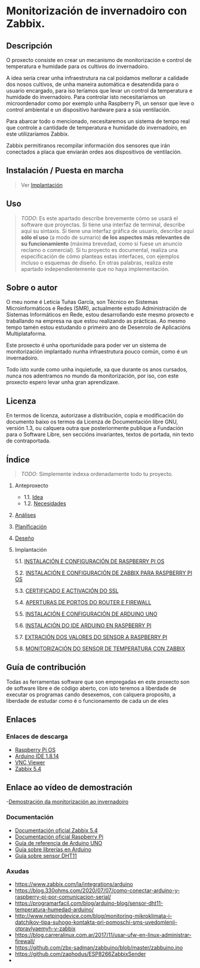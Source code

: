 # Monitorización de invernadoiro con Zabbix.

## Descripción

O proxecto consiste en crear un mecanismo de monitorización e control de temperatura e humidade para os cultivos do invernadoiro.

A idea sería crear unha infraestrutura na cal poidamos mellorar a calidade dos nosos cultivos, de unha maneira automática e desatendida para o usuario encargado, para iso teríamos que levar un control da temperatura e humidade do invernadoiro. 
Para controlar isto necesitaríamos un microordenador como por exemplo unha Raspberry Pi, un sensor que leve o control ambiental e un dispositivo hardware para a súa ventilación.

Para abarcar todo o mencionado, necesitaremos un sistema de tempo real que controle a cantidade de temperatura e humidade do invernadoiro, en este utilizaríamos Zabbix.

Zabbix permitiranos recompilar información dos sensores que irán conectados a placa que enviarán ordes aos dispositivos de ventilación.

## Instalación / Puesta en marcha

> Ver [Implantación]((doc/templates/6_implantacion.md))

## Uso

> *TODO*: Es este apartado describe brevemente cómo se usará el software que proyectas. Si tiene una interfaz de terminal, describe aquí su sintaxis. Si tiene una interfaz gráfica de usuario, describe aquí **sólo el uso** (a modo de sumario) **de los aspectos más relevantes de su funcionamiento** (máxima brevedad, como si fuese un anuncio reclamo o comercial).
> Si tu proyecto es documental, realiza una especificación de cómo planteas estas interfaces, con ejemplos incluso o esquemas de diseño. En otras palabras, realiza este apartado independientemente que no haya implementación.

## Sobre o autor

O meu nome é Leticia Tuñas García, son Técnico en Sistemas Microinformáticos e Redes (SMR), actualmente estudo Administración de Sistemas Informáticos en Rede, 
estou desarrollando este mesmo proxecto e traballando na empresa na que estou realizando as prácticas. Ao mesmo tempo tamén estou estudando o primeiro ano de Desenrolo de Aplicacións Multiplataforma.

Este proxecto é unha oportunidade para poder ver un sistema de monitorización implantado nunha infraestrutura pouco común, como é un invernadoiro.

Todo isto xurde como unha inquietude, xa que durante os anos cursados, nunca nos adentramos no mundo da monitorización, por iso, con este proxecto espero levar unha gran aprendizaxe.


## Licenza

En termos de licenza, autorizase a distribución, copia e modificación do documento baixo os termos da Licenza de Documentación libre GNU, versión 1.3, 
ou calquera outra que posteriormente publique a Fundación para o Software Libre, sen seccións invariantes, textos de portada, nin texto de contraportada.

## Índice

> *TODO*: Simplemente indexa ordenadamente todo tu proyecto.

1. Anteproxecto
    * 1.1. [Idea](doc/templates/1_idea.md)
    * 1.2. [Necesidades](doc/templates/2_necesidades.md)
2. [Análises](doc/templates/3_analise.md)
3. [Planificación](doc/templates/4_planificacion.md)
4. [Deseño](doc/templates/5_deseño.md)
5. Implantación

    5.1. [INSTALACIÓN E CONFIGURACIÓN DE RASPBERRY PI OS](doc/config/raspbian.md)

    5.2. [INSTALACIÓN E CONFIGURACIÓN DE ZABBIX PARA RASPBERRY PI OS](doc/config/zabbix.md)

    5.3. [CERTIFICADO E ACTIVACIÓN DO SSL](doc/config/certi.md)

    5.4. [APERTURAS DE PORTOS DO ROUTER E FIREWALL](doc/config/portos.md)

    5.5. [INSTALACIÓN E CONFIGURACIÓN DE ARDUINO UNO](doc/config/arduino.md)

    5.6. [INSTALACIÓN DO IDE ARDUINO EN RASPBERRY PI](doc/config/arduino1.md)

    5.7. [EXTRACIÓN DOS VALORES DO SENSOR A RASPBERRY PI](doc/config/valores.md)

    5.8. [MONITORIZACIÓN DO SENSOR DE TEMPERATURA CON ZABBIX](doc/config/monitorizacion.md)

## Guía de contribución

Todas as ferramentas software que son empregadas en este proxecto son de software libre e de código aberto, con isto teremos a liberdade de executar os programas cando desexemos, con calquera proposito, a liberdade de estudar como é o funcionamento de cada un de eles 

## Enlaces 

### **Enlaces de descarga**

- [Raspberry Pi OS](https://www.raspberrypi.org/software/)
- [Arduino IDE 1.8.14 ](https://www.arduino.cc/en/software)
- [VNC Viewer](https://www.realvnc.com/es/connect/download/viewer/)
- [Zabbix 5.4](https://www.zabbix.com/la/download)

## **Enlace ao vídeo de demostración**

-[Demostración da monitorización ao invernadoiro](https://www.youtube.com/watch?v=kGAcwiCoPGI)

### **Documentación**

- [Documentación oficial Zabbix 5.4](https://www.zabbix.com/documentation/current/)
- [Documentación oficial Raspberry Pi](https://www.raspberrypi.org/documentation/configuration/)
- [Guía de referencia de Arduino UNO](https://www.arduino.cc/reference/es/)
- [Guía sobre librerías en Arduino](https://aprendiendoarduino.wordpress.com/2016/11/16/librerias-arduino-2/)
- [Guía sobre sensor DHT11](https://rduinostar.com/documentacion/datasheets/dht11-overview/)


### **Axudas**

- https://www.zabbix.com/la/integrations/arduino
- https://blog.330ohms.com/2020/07/07/como-conectar-arduino-y-raspberry-pi-por-comunicacion-serial/ 
- https://programarfacil.com/blog/arduino-blog/sensor-dht11-temperatura-humedad-arduino/
- http://www.netpingdevice.com/blog/monitoring-mikroklimata-i-datchikov-tipa-suhogo-kontakta-pri-pomoschi-sms-uvedomlenij-otpravlyaemyh-v-zabbix
- https://blog.carreralinux.com.ar/2017/11/usar-ufw-en-linux-administrar-firewall/
- https://github.com/zbx-sadman/zabbuino/blob/master/zabbuino.ino
- https://github.com/zaphodus/ESP8266ZabbixSender
- 
